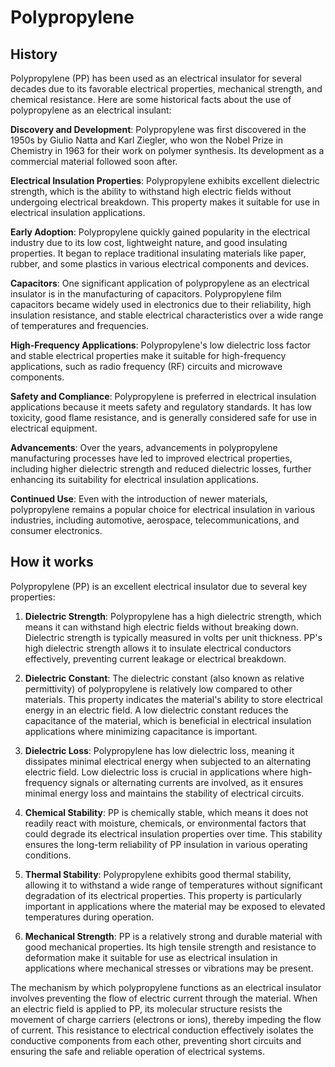 

# Polypropylene

## History

Polypropylene (PP) has been used as an electrical insulator for several decades due to its favorable electrical properties, mechanical strength, and chemical resistance. Here are some historical facts about the use of polypropylene as an electrical insulant:

**Discovery and Development**: Polypropylene was first discovered in the 1950s by Giulio Natta and Karl Ziegler, who won the Nobel Prize in Chemistry in 1963 for their work on polymer synthesis. Its development as a commercial material followed soon after.

**Electrical Insulation Properties**: Polypropylene exhibits excellent dielectric strength, which is the ability to withstand high electric fields without undergoing electrical breakdown. This property makes it suitable for use in electrical insulation applications.

**Early Adoption**: Polypropylene quickly gained popularity in the electrical industry due to its low cost, lightweight nature, and good insulating properties. It began to replace traditional insulating materials like paper, rubber, and some plastics in various electrical components and devices.

**Capacitors**: One significant application of polypropylene as an electrical insulator is in the manufacturing of capacitors. Polypropylene film capacitors became widely used in electronics due to their reliability, high insulation resistance, and stable electrical characteristics over a wide range of temperatures and frequencies.

**High-Frequency Applications**: Polypropylene's low dielectric loss factor and stable electrical properties make it suitable for high-frequency applications, such as radio frequency (RF) circuits and microwave components.

**Safety and Compliance**: Polypropylene is preferred in electrical insulation applications because it meets safety and regulatory standards. It has low toxicity, good flame resistance, and is generally considered safe for use in electrical equipment.

**Advancements**: Over the years, advancements in polypropylene manufacturing processes have led to improved electrical properties, including higher dielectric strength and reduced dielectric losses, further enhancing its suitability for electrical insulation applications.

**Continued Use**: Even with the introduction of newer materials, polypropylene remains a popular choice for electrical insulation in various industries, including automotive, aerospace, telecommunications, and consumer electronics.

## How it works

Polypropylene (PP) is an excellent electrical insulator due to several key properties:

1. **Dielectric Strength**: Polypropylene has a high dielectric strength, which means it can withstand high electric fields without breaking down. Dielectric strength is typically measured in volts per unit thickness. PP's high dielectric strength allows it to insulate electrical conductors effectively, preventing current leakage or electrical breakdown.

2. **Dielectric Constant**: The dielectric constant (also known as relative permittivity) of polypropylene is relatively low compared to other materials. This property indicates the material's ability to store electrical energy in an electric field. A low dielectric constant reduces the capacitance of the material, which is beneficial in electrical insulation applications where minimizing capacitance is important.

3. **Dielectric Loss**: Polypropylene has low dielectric loss, meaning it dissipates minimal electrical energy when subjected to an alternating electric field. Low dielectric loss is crucial in applications where high-frequency signals or alternating currents are involved, as it ensures minimal energy loss and maintains the stability of electrical circuits.

4. **Chemical Stability**: PP is chemically stable, which means it does not readily react with moisture, chemicals, or environmental factors that could degrade its electrical insulation properties over time. This stability ensures the long-term reliability of PP insulation in various operating conditions.

5. **Thermal Stability**: Polypropylene exhibits good thermal stability, allowing it to withstand a wide range of temperatures without significant degradation of its electrical properties. This property is particularly important in applications where the material may be exposed to elevated temperatures during operation.

6. **Mechanical Strength**: PP is a relatively strong and durable material with good mechanical properties. Its high tensile strength and resistance to deformation make it suitable for use as electrical insulation in applications where mechanical stresses or vibrations may be present.

The mechanism by which polypropylene functions as an electrical insulator involves preventing the flow of electric current through the material. When an electric field is applied to PP, its molecular structure resists the movement of charge carriers (electrons or ions), thereby impeding the flow of current. This resistance to electrical conduction effectively isolates the conductive components from each other, preventing short circuits and ensuring the safe and reliable operation of electrical systems.